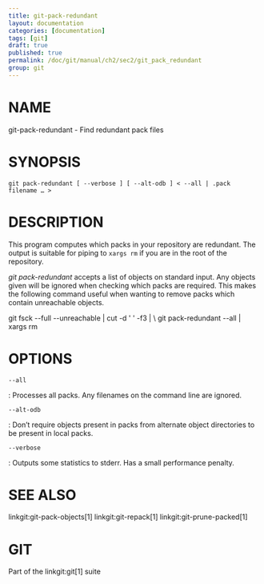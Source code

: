 ```yaml
---
title: git-pack-redundant
layout: documentation
categories: [documentation]
tags: [git]
draft: true
published: true
permalink: /doc/git/manual/ch2/sec2/git_pack_redundant
group: git
---
```


NAME
====

git-pack-redundant - Find redundant pack files

SYNOPSIS
========

    git pack-redundant [ --verbose ] [ --alt-odb ] < --all | .pack filename … >

DESCRIPTION
===========

This program computes which packs in your repository are redundant. The output is suitable for piping to `xargs rm` if you are in the root of the repository.

*git pack-redundant* accepts a list of objects on standard input. Any objects given will be ignored when checking which packs are required. This makes the following command useful when wanting to remove packs which contain unreachable objects.

git fsck --full --unreachable | cut -d ' ' -f3 | \\ git pack-redundant --all | xargs rm

OPTIONS
=======

`--all`

:   Processes all packs. Any filenames on the command line are ignored.

`--alt-odb`

:   Don’t require objects present in packs from alternate object directories to be present in local packs.

`--verbose`

:   Outputs some statistics to stderr. Has a small performance penalty.

SEE ALSO
========

linkgit:git-pack-objects\[1\] linkgit:git-repack\[1\] linkgit:git-prune-packed\[1\]

GIT
===

Part of the linkgit:git\[1\] suite
